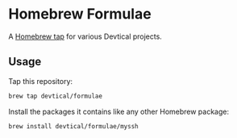 # Homebrew Formulae

A [Homebrew tap](https://github.com/Homebrew/brew/blob/master/docs/brew-tap.md) for various Devtical projects.

## Usage

Tap this repository:
```bash
brew tap devtical/formulae
```

Install the packages it contains like any other Homebrew package:

```bash
brew install devtical/formulae/myssh
```